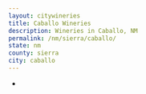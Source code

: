 ```yaml
---
layout: citywineries
title: Caballo Wineries
description: Wineries in Caballo, NM
permalink: /nm/sierra/caballo/
state: nm
county: sierra
city: caballo
---
```

-
